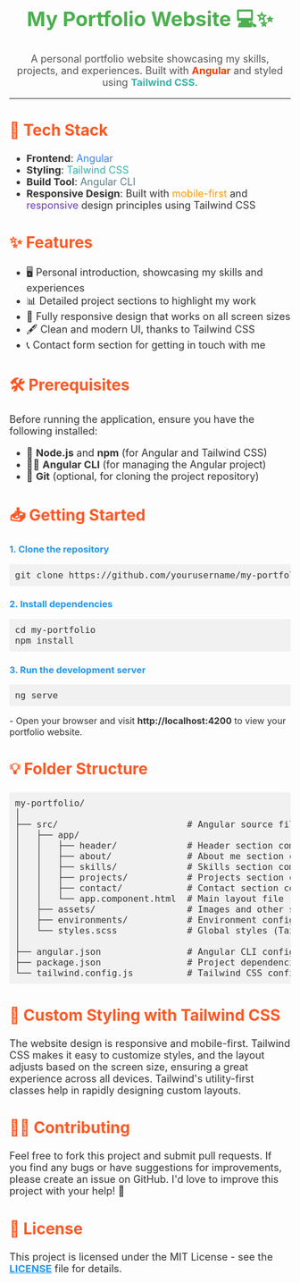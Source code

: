<h1 style="color: #4CAF50; font-size: 36px; text-align: center;">My Portfolio Website 💻✨</h1>

<p style="font-size: 18px; text-align: center; color: #555;">A personal portfolio website showcasing my skills, projects, and experiences. Built with <span style="color: #ff3b00;"><strong>Angular</strong></span> and styled using <span style="color: #38b2ac;"><strong>Tailwind CSS</strong></span>.</p>

<hr>

<h2 style="color: #FF5722; font-size: 28px;">🚀 Tech Stack</h2>
<ul style="font-size: 18px; color: #333;">
    <li><strong>Frontend</strong>: <span style="color: #3b82f6;">Angular</span></li>
    <li><strong>Styling</strong>: <span style="color: #38b2ac;">Tailwind CSS</span></li>
    <li><strong>Build Tool</strong>: <span style="color: #607d8b;">Angular CLI</span></li>
    <li><strong>Responsive Design</strong>: Built with <span style="color: #ff9800;">mobile-first</span> and <span style="color: #673ab7;">responsive</span> design principles using Tailwind CSS</li>
</ul>

<h2 style="color: #FF5722; font-size: 28px;">✨ Features</h2>
<ul style="font-size: 18px; color: #333;">
    <li>🖥️ Personal introduction, showcasing my skills and experiences</li>
    <li>📊 Detailed project sections to highlight my work</li>
    <li>📱 Fully responsive design that works on all screen sizes</li>
    <li>🖋️ Clean and modern UI, thanks to Tailwind CSS</li>
    <li>📞 Contact form section for getting in touch with me</li>
</ul>

<h2 style="color: #FF5722; font-size: 28px;">🛠️ Prerequisites</h2>
<p style="font-size: 18px; color: #333;">
    Before running the application, ensure you have the following installed:
</p>
<ul style="font-size: 18px; color: #333;">
    <li>🔧 <strong>Node.js</strong> and <strong>npm</strong> (for Angular and Tailwind CSS)</li>
    <li>🧑‍💻 <strong>Angular CLI</strong> (for managing the Angular project)</li>
    <li>💾 <strong>Git</strong> (optional, for cloning the project repository)</li>
</ul>

<h2 style="color: #FF5722; font-size: 28px;">📥 Getting Started</h2>

<h3 style="color: #2196F3;">1. Clone the repository</h3>
<pre style="font-size: 16px; background-color: #f1f1f1; padding: 10px; color: #333;">
git clone https://github.com/yourusername/my-portfolio.git
</pre>

<h3 style="color: #2196F3;">2. Install dependencies</h3>
<pre style="font-size: 16px; background-color: #f1f1f1; padding: 10px; color: #333;">
cd my-portfolio
npm install
</pre>

<h3 style="color: #2196F3;">3. Run the development server</h3>
<pre style="font-size: 16px; background-color: #f1f1f1; padding: 10px; color: #333;">
ng serve
</pre>
<p style="font-size: 16px; color: #333;">
    - Open your browser and visit <strong>http://localhost:4200</strong> to view your portfolio website.
</p>

<h2 style="color: #FF5722; font-size: 28px;">💡 Folder Structure</h2>
<pre style="font-size: 16px; background-color: #f1f1f1; padding: 10px; color: #333;">
my-portfolio/
│
├── src/                        # Angular source files
│   ├── app/
│   │   ├── header/             # Header section component
│   │   ├── about/              # About me section component
│   │   ├── skills/             # Skills section component
│   │   ├── projects/           # Projects section component
│   │   ├── contact/            # Contact section component
│   │   └── app.component.html  # Main layout file
│   ├── assets/                 # Images and other static assets
│   ├── environments/           # Environment configurations
│   └── styles.scss             # Global styles (Tailwind CSS)
│
├── angular.json                # Angular CLI configuration
├── package.json                # Project dependencies and scripts
└── tailwind.config.js          # Tailwind CSS configuration
</pre>

<h2 style="color: #FF5722; font-size: 28px;">🎨 Custom Styling with Tailwind CSS</h2>

<p style="font-size: 18px; color: #333;">
    The website design is responsive and mobile-first. Tailwind CSS makes it easy to customize styles, and the layout adjusts based on the screen size, ensuring a great experience across all devices. Tailwind's utility-first classes help in rapidly designing custom layouts.
</p>

<h2 style="color: #FF5722; font-size: 28px;">🧑‍💻 Contributing</h2>
<p style="font-size: 18px; color: #333;">
    Feel free to fork this project and submit pull requests. If you find any bugs or have suggestions for improvements, please create an issue on GitHub. I'd love to improve this project with your help! 🙌
</p>

<h2 style="color: #FF5722; font-size: 28px;">📄 License</h2>
<p style="font-size: 18px; color: #333;">
    This project is licensed under the MIT License - see the <strong><a href="LICENSE" style="color: #2196F3;">LICENSE</a></strong> file for details.
</p>

